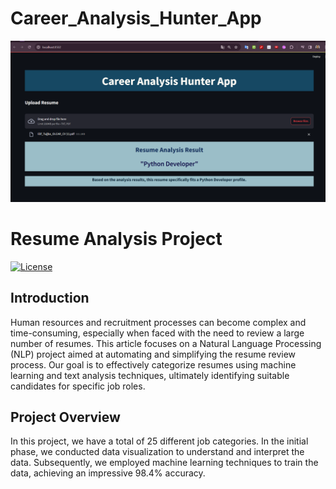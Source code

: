 # Career_Analysis_Hunter_App

![Alt Text](web_app.png)

# Resume Analysis Project

[![License](https://img.shields.io/badge/License-MIT-blue.svg)](LICENSE.md)

## Introduction

Human resources and recruitment processes can become complex and time-consuming, especially when faced with the need to review a large number of resumes. This article focuses on a Natural Language Processing (NLP) project aimed at automating and simplifying the resume review process. Our goal is to effectively categorize resumes using machine learning and text analysis techniques, ultimately identifying suitable candidates for specific job roles.

## Project Overview

In this project, we have a total of 25 different job categories. In the initial phase, we conducted data visualization to understand and interpret the data. Subsequently, we employed machine learning techniques to train the data, achieving an impressive 98.4% accuracy.








